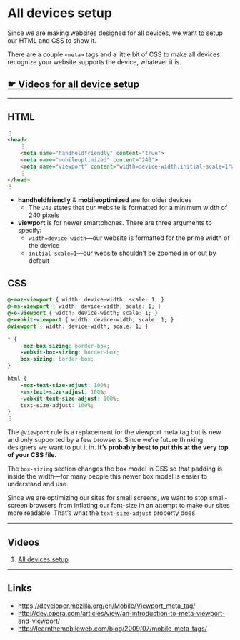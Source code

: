 # All devices setup

Since we are making websites designed for all devices, we want to setup our HTML and CSS to show it.

There are a couple `<meta>` tags and a little bit of CSS to make all devices recognize your website supports the device, whatever it is.

## [☛ Videos for all device setup](https://www.youtube.com/watch?v=nbqnFZFQxd0)

---

## HTML

```html
⋮
<head>
	⋮
	<meta name="handheldfriendly" content="true">
	<meta name="mobileoptimized" content="240">
	<meta name="viewport" content="width=device-width,initial-scale=1">
	⋮
</head>
⋮
```

- **handheldfriendly** & **mobileoptimized** are for older devices
	- The `240` states that our website is formatted for a minimum width of 240 pixels
- **viewport** is for newer smartphones. There are three arguments to specify:
	- `width=device-width`—our website is formatted for the prime width of the device
	- `initial-scale=1`—our website shouldn’t be zoomed in or out by default

## CSS

```css
@-moz-viewport { width: device-width; scale: 1; }
@-ms-viewport { width: device-width; scale: 1; }
@-o-viewport { width: device-width; scale: 1; }
@-webkit-viewport { width: device-width; scale: 1; }
@viewport { width: device-width; scale: 1; }

* {
	-moz-box-sizing: border-box;
	-webkit-box-sizing: border-box;
	box-sizing: border-box;
}

html {
	-moz-text-size-adjust: 100%;
	-ms-text-size-adjust: 100%;
	-webkit-text-size-adjust: 100%;
	text-size-adjust: 100%;
}
⋮
```

The `@viewport` rule is a replacement for the viewport meta tag but is new and only supported by a few browsers.
Since we’re future thinking designers we want to put it in.
**It’s probably best to put this at the very top of your CSS file.**

The `box-sizing` section changes the box model in CSS so that padding is inside the width—for many people this newer box model is easier to understand and use.

Since we are optimizing our sites for small screens, we want to stop small-screen browsers from inflating our font-size in an attempt to make our sites more readable.
That’s what the `text-size-adjust` property does.

---

## Videos

1. [All devices setup](http://www.youtube.com/watch?v=nbqnFZFQxd0)

---

## Links

- <https://developer.mozilla.org/en/Mobile/Viewport_meta_tag/>
- <http://dev.opera.com/articles/view/an-introduction-to-meta-viewport-and-viewport/>
- <http://learnthemobileweb.com/blog/2009/07/mobile-meta-tags/>

